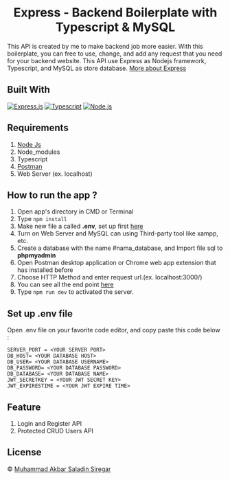 <h1 align="center">Express - Backend Boilerplate with Typescript & MySQL</h1>

This API is created by me to make backend job more easier. With this boilerplate, you can free to use, change, and add any request that you need for your backend website. This API use Express as Nodejs framework, Typescript, and MySQL as store database. [More about Express](https://en.wikipedia.org/wiki/Express.js)

## Built With

[![Express.js](https://img.shields.io/badge/Express.js-5.x-orange.svg?style=rounded-square)](https://expressjs.com/en/starter/installing.html)
[![Typescript](https://img.shields.io/badge/Typescript.js-5.x-blue.svg?style=rounded-square)](https://www.typescriptlang.org/docs/)
[![Node.js](https://img.shields.io/badge/Node.js-v.23.x-green.svg?style=rounded-square)](https://nodejs.org/)


## Requirements

1. <a href="https://nodejs.org/en/download/">Node Js</a>
2. Node_modules
3. Typescript
4. <a href="https://www.getpostman.com/">Postman</a>
5. Web Server (ex. localhost)

## How to run the app ?

1. Open app's directory in CMD or Terminal
2. Type `npm install`
3. Make new file a called **.env**, set up first [here](#set-up-env-file)
4. Turn on Web Server and MySQL can using Third-party tool like xampp, etc.
5. Create a database with the name #nama_database, and Import file sql to **phpmyadmin**
6. Open Postman desktop application or Chrome web app extension that has installed before
7. Choose HTTP Method and enter request url.(ex. localhost:3000/)
8. You can see all the end point [here](https://documenter.getpostman.com/view/14780095/2sB2qgedtb)
9. Type `npm run dev` to activated the server.

## Set up .env file

Open .env file on your favorite code editor, and copy paste this code below :

```
SERVER_PORT = <YOUR SERVER PORT>
DB_HOST= <YOUR DATABASE HOST>
DB_USER= <YOUR DATABASE USERNAME>
DB_PASSWORD= <YOUR DATABASE PASSWORD>
DB_DATABASE= <YOUR DATABASE NAME>
JWT_SECRETKEY = <YOUR JWT SECRET KEY>
JWT_EXPIRESTIME = <YOUR JWT EXPIRE TIME>
```

## Feature

1. Login and Register API
1. Protected CRUD Users API

## License

© [Muhammad Akbar Saladin Siregar](https://github.com/akbarsaladin36/)

